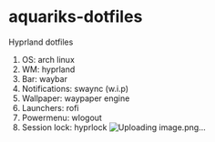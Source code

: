 # aquariks-dotfiles
 Hyprland dotfiles
1. OS: arch linux
2. WM: hyprland
3. Bar: waybar
4. Notifications: swaync (w.i.p)
5. Wallpaper: waypaper engine
6. Launchers: rofi
7. Powermenu: wlogout
8. Session lock: hyprlock
![Uploading image.png…]()
